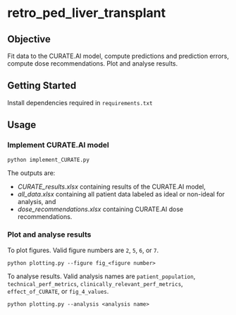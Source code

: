 # retro_ped_liver_transplant

## Objective
Fit data to the CURATE.AI model, compute predictions and prediction errors, compute dose recommendations.
Plot and analyse results.

## Getting Started
Install dependencies required in `requirements.txt`

## Usage

### Implement CURATE.AI model
```
python implement_CURATE.py
```  
  The outputs are:
- *CURATE_results.xlsx* containing results of the CURATE.AI model, 
- *all_data.xlsx* containing all patient data labeled as ideal or non-ideal for analysis, and  
- *dose_recommendations.xlsx* containing CURATE.AI dose recommendations.  

### Plot and analyse results
To plot figures. Valid figure numbers are `2`, `5`, `6`, or `7`.
```
python plotting.py --figure fig_<figure number>
```
  
  To analyse results. Valid analysis names are `patient_population`, `technical_perf_metrics`, `clinically_relevant_perf_metrics`, `effect_of_CURATE`, or `fig_4_values`.
```
python plotting.py --analysis <analysis name>
```
